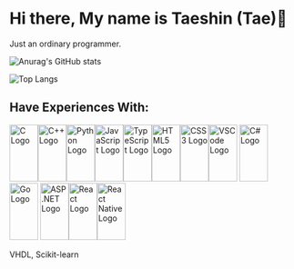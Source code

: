 # Hi there, My name is Taeshin (Tae)👋

Just an ordinary programmer.

![Anurag's GitHub stats](https://github-readme-stats.vercel.app/api?username=ttaeshn&show_icons=true&theme=transparent)

![Top Langs](https://github-readme-stats.vercel.app/api/top-langs/?username=ttaeshn&layout=compact&bg_color=0d1117&text_color=ffffff)

## Have Experiences With:
<img src="https://raw.githubusercontent.com/bablubambal/All_logo_and_pictures/1ac69ce5fbc389725f16f989fa53c62d6e1b4883/programming%20languages/c.svg" alt="C Logo" width="50" height="100"><img src="https://raw.githubusercontent.com/bablubambal/All_logo_and_pictures/1ac69ce5fbc389725f16f989fa53c62d6e1b4883/programming%20languages/c%2B%2B.svg" alt="C++ Logo" width="50" height="100"><img src="https://raw.githubusercontent.com/bablubambal/All_logo_and_pictures/1ac69ce5fbc389725f16f989fa53c62d6e1b4883/programming%20languages/python.svg" alt="Python Logo" width="50" height="100"><img src="https://raw.githubusercontent.com/bablubambal/All_logo_and_pictures/1ac69ce5fbc389725f16f989fa53c62d6e1b4883/programming%20languages/javascript.svg" alt="JavaScript Logo" width="50" height="100"><img src="https://raw.githubusercontent.com/bablubambal/All_logo_and_pictures/1ac69ce5fbc389725f16f989fa53c62d6e1b4883/programming%20languages/typescript.svg" alt="TypeScript Logo" width="50" height="100"><img src="https://raw.githubusercontent.com/bablubambal/All_logo_and_pictures/1ac69ce5fbc389725f16f989fa53c62d6e1b4883/social%20icons/html5.svg" alt="HTML5 Logo" width="50" height="100"><img src="https://raw.githubusercontent.com/bablubambal/All_logo_and_pictures/1ac69ce5fbc389725f16f989fa53c62d6e1b4883/social%20icons/css3.svg" alt="CSS3 Logo" width="50" height="100"><img src="https://raw.githubusercontent.com/bablubambal/All_logo_and_pictures/62487087dc4f4f5efee637addbc67a16dd374bf6/text%20editors/vscode.svg" alt="VSCode Logo" width="50" height="100"> <img src="https://raw.githubusercontent.com/gist/johndward01/95c1d09de9e3707cfb4154989962376d/raw/f74007782421219d9e9ab4b6a27de2e172a8b714/csharp-logo.svg" alt="C# Logo" width="50" height="100"> <img src="https://go.dev/blog/go-brand/Go-Logo/PNG/Go-Logo_Aqua.png" alt="Go Logo" width="50" height="100"> <img src="https://upload.wikimedia.org/wikipedia/commons/thumb/e/ee/.NET_Core_Logo.svg/768px-.NET_Core_Logo.svg.png?20210328084203" alt="ASP.NET Logo" width="50" height="100"><img src="https://upload.wikimedia.org/wikipedia/commons/thumb/a/a7/React-icon.svg/1200px-React-icon.svg.png" alt="React Logo" width="50" height="100"><img src="https://media.licdn.com/dms/image/v2/D4E12AQG9RiCs_cAZSw/article-cover_image-shrink_720_1280/article-cover_image-shrink_720_1280/0/1665152305999?e=2147483647&v=beta&t=JaTBAdeSSQUihG2xqrhPrRv_kIV4P_JKCk4PGSrolXY" alt="React Native Logo" width="50" height="100">

VHDL, Scikit-learn

